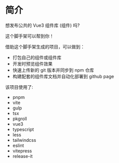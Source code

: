 # 简介
想发布公共的 Vue3 组件库 (组件) 吗? 

这个脚手架可以帮到你！        

借助这个脚手架生成的项目，可以做到：
- 打包自己的组件或组件库
- 开发时预览组件效果
- 快速上传新的 git 版本并同步到 npm 仓库
- 构建配套的组件库文档并自动化部署到 github page

该项目使用了:
- pnpm
- vite
- gulp
- tsx
- pkgroll
- vue3
- typescript
- less
- tailwindcss
- eslint
- vitepress
- release-it
